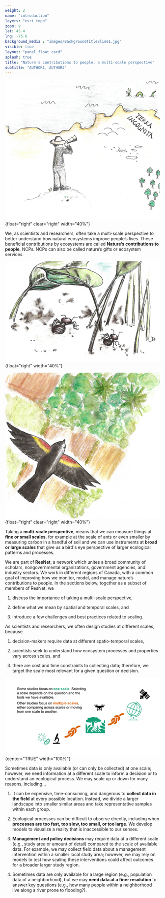 ```yaml
---
weight: 2
name: "introduction"
layers: "esri_topo"
zoom: 9
lat: 45.4
lng: -75.6
background_media : "images/BackgroundTitleSlide1.jpg" 
visible: true
layout: "panel_float_card"
splash: true
title: "Nature’s contributions to people: a multi-scale perspective"
subtitle: "AUTHOR1, AUTHOR2"
---
```



![fig1](images/Intro_A1.png "Image credit: Illustration by Ágnes Vári.")
{float="right" clear="right" width="40%"}
<!---Justify left, text listed above should be to the right of this figure --->

We, as scientists and researchers, often take a multi-scale perspective to better understand how natural ecosystems improve people’s lives. These beneficial contributions by ecosystems are called **Nature’s contributions to people**, NCPs. NCPs can also be called nature’s gifts or ecosystem services.

<div class="clearfix"></div>

![fig2](images/Intro_A2.png "Image credit: Illustration by Ágnes Vári.")
{float="right" width="40%"}
<!---Justify left, text listed above should be to the right of this figure --->

![fig3](images/Intro_A3.png "Image credit: Illustration by Ágnes Vári.")
{float="right" clear="right" width="40%"}
<!---Justify left, text listed above should be to the right of this figure --->

Taking a **multi-scale perspective**, means that we can measure things at **fine or small scales**, for example at the scale of ants or even smaller by measuring carbon in a handful of soil and we can use instruments at **broad or large scales** that give us a bird's eye perspective of larger ecological patterns and processes. 

<div class="clearfix"></div>

We are part of **ResNet**, a network which unites a broad community of scholars, nongovernmental organizations, government agencies, and industry sectors. We work in different regions of Canada, with a common goal of improving how we monitor, model, and manage nature’s contributions to people. In the sections below, together as a subset of members of ResNet, we 

1) discuss the importance of taking a multi-scale perspective,

2) define what we mean by spatial and temporal scales, and

3) introduce a few challenges and best practices related to scaling.

As scientists and researchers, we often design studies at different scales, because 

1) decision-makers require data at different spatio-temporal scales, 

2) scientists seek to understand how ecosystem processes and properties vary across scales, and 

3) there are cost and time constraints to collecting data; therefore, we target the scale most relevant for a given question or decision.


![fig4](images/Intro_B1.png "Image credit: Amanda Schwantes")
{center="TRUE" width="100%"}

<!--- Justify middle, no text on sides --->

Sometimes data is only available (or can only be collected) at one scale; however, we need information at a different scale to inform a decision or to understand an ecological process. We may scale up or down for many reasons, including…
   
1) It can be expensive, time-consuming, and dangerous to **collect data in the field** at every possible location. Instead, we divide a larger landscape into smaller similar areas and take representative samples within each group.

2) Ecological processes can be difficult to observe directly, including when **processes are too fast, too slow, too small, or too large**. We develop models to visualize a reality that is inaccessible to our senses. 

3) **Management and policy decisions** may require data at a different scale (e.g., study area or amount of detail) compared to the scale of available data. For example, we may collect field data about a management intervention within a smaller local study area; however, we may rely on models to test how scaling these interventions could affect outcomes for a broader larger study region.

4) Sometimes data are only available for a large region (e.g., population data of a neighborhood), but we may **need data at a finer resolution** to answer key questions (e.g., how many people within a neighborhood live along a river prone to flooding?).
